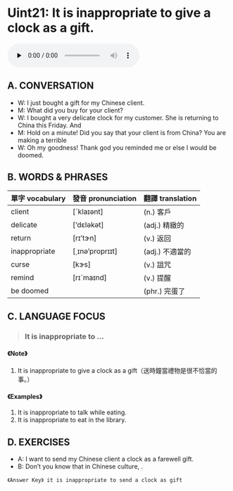 # Uint21: It is inappropriate to give a clock as a gift.

<audio controls preload="none"><source src="https://channelplus.ner.gov.tw/api/audio/5ad2e65ef95e3500064f439a"></audio>

## A. CONVERSATION
* W: I just bought a gift for my Chinese client.
* M: What did you buy for your client?
* W: I bought a very delicate clock for my customer. She is returning to China this Friday. And
* M: Hold on a minute! Did you say that your client is from China? You are making a terrible
* W: Oh my goodness! Thank god you reminded me or else I would be doomed.

## B. WORDS & PHRASES
單字 vocabulary|發音 pronunciation|翻譯 translation
---|---|---
client |[ˋklaɪənt]|(n.) 客戶
delicate |[‘dɛləkət]|(adj.) 精緻的
return |[rɪ’tɝn]|(v.) 返回
inappropriate |[͵ɪnə’proprɪɪt]|(adj.) 不適當的
curse |[kɝs]|(v.) 詛咒
remind |[rɪˋmaɪnd]|(v.) 提醒
be doomed ||(phr.) 完蛋了

## C. LANGUAGE FOCUS
> ### It is inappropriate to ...

#### 《Note》
1. It is inappropriate to give a clock as a gift（送時鐘當禮物是很不恰當的事。）

#### 《Examples》
1. It is inappropriate to talk while eating.
1. It is inappropriate to eat in the library.

## D. EXERCISES
* A: I want to send my Chinese client a clock as a farewell gift.
* B: Don’t you know that in Chinese culture, .

`《Answer Key》 it is inappropriate to send a clock as gift`